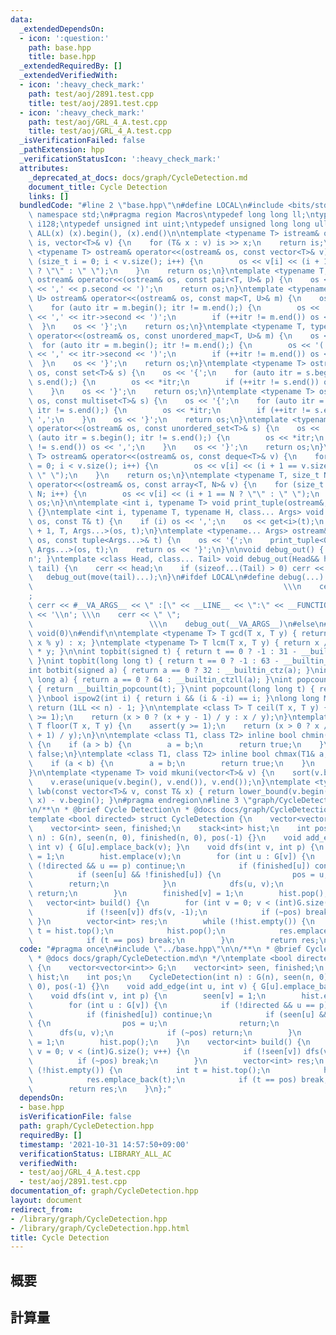 ```yaml
---
data:
  _extendedDependsOn:
  - icon: ':question:'
    path: base.hpp
    title: base.hpp
  _extendedRequiredBy: []
  _extendedVerifiedWith:
  - icon: ':heavy_check_mark:'
    path: test/aoj/2891.test.cpp
    title: test/aoj/2891.test.cpp
  - icon: ':heavy_check_mark:'
    path: test/aoj/GRL_4_A.test.cpp
    title: test/aoj/GRL_4_A.test.cpp
  _isVerificationFailed: false
  _pathExtension: hpp
  _verificationStatusIcon: ':heavy_check_mark:'
  attributes:
    _deprecated_at_docs: docs/graph/CycleDetection.md
    document_title: Cycle Detection
    links: []
  bundledCode: "#line 2 \"base.hpp\"\n#define LOCAL\n#include <bits/stdc++.h>\nusing\
    \ namespace std;\n#pragma region Macros\ntypedef long long ll;\ntypedef __int128_t\
    \ i128;\ntypedef unsigned int uint;\ntypedef unsigned long long ull;\n#define\
    \ ALL(x) (x).begin(), (x).end()\n\ntemplate <typename T> istream& operator>>(istream&\
    \ is, vector<T>& v) {\n    for (T& x : v) is >> x;\n    return is;\n}\ntemplate\
    \ <typename T> ostream& operator<<(ostream& os, const vector<T>& v) {\n    for\
    \ (size_t i = 0; i < v.size(); i++) {\n        os << v[i] << (i + 1 == v.size()\
    \ ? \"\" : \" \");\n    }\n    return os;\n}\ntemplate <typename T, typename U>\
    \ ostream& operator<<(ostream& os, const pair<T, U>& p) {\n    os << '(' << p.first\
    \ << ',' << p.second << ')';\n    return os;\n}\ntemplate <typename T, typename\
    \ U> ostream& operator<<(ostream& os, const map<T, U>& m) {\n    os << '{';\n\
    \    for (auto itr = m.begin(); itr != m.end();) {\n        os << '(' << itr->first\
    \ << ',' << itr->second << ')';\n        if (++itr != m.end()) os << ',';\n  \
    \  }\n    os << '}';\n    return os;\n}\ntemplate <typename T, typename U> ostream&\
    \ operator<<(ostream& os, const unordered_map<T, U>& m) {\n    os << '{';\n  \
    \  for (auto itr = m.begin(); itr != m.end();) {\n        os << '(' << itr->first\
    \ << ',' << itr->second << ')';\n        if (++itr != m.end()) os << ',';\n  \
    \  }\n    os << '}';\n    return os;\n}\ntemplate <typename T> ostream& operator<<(ostream&\
    \ os, const set<T>& s) {\n    os << '{';\n    for (auto itr = s.begin(); itr !=\
    \ s.end();) {\n        os << *itr;\n        if (++itr != s.end()) os << ',';\n\
    \    }\n    os << '}';\n    return os;\n}\ntemplate <typename T> ostream& operator<<(ostream&\
    \ os, const multiset<T>& s) {\n    os << '{';\n    for (auto itr = s.begin();\
    \ itr != s.end();) {\n        os << *itr;\n        if (++itr != s.end()) os <<\
    \ ',';\n    }\n    os << '}';\n    return os;\n}\ntemplate <typename T> ostream&\
    \ operator<<(ostream& os, const unordered_set<T>& s) {\n    os << '{';\n    for\
    \ (auto itr = s.begin(); itr != s.end();) {\n        os << *itr;\n        if (++itr\
    \ != s.end()) os << ',';\n    }\n    os << '}';\n    return os;\n}\ntemplate <typename\
    \ T> ostream& operator<<(ostream& os, const deque<T>& v) {\n    for (size_t i\
    \ = 0; i < v.size(); i++) {\n        os << v[i] << (i + 1 == v.size() ? \"\" :\
    \ \" \");\n    }\n    return os;\n}\ntemplate <typename T, size_t N> ostream&\
    \ operator<<(ostream& os, const array<T, N>& v) {\n    for (size_t i = 0; i <\
    \ N; i++) {\n        os << v[i] << (i + 1 == N ? \"\" : \" \");\n    }\n    return\
    \ os;\n}\n\ntemplate <int i, typename T> void print_tuple(ostream&, const T&)\
    \ {}\ntemplate <int i, typename T, typename H, class... Args> void print_tuple(ostream&\
    \ os, const T& t) {\n    if (i) os << ',';\n    os << get<i>(t);\n    print_tuple<i\
    \ + 1, T, Args...>(os, t);\n}\ntemplate <typename... Args> ostream& operator<<(ostream&\
    \ os, const tuple<Args...>& t) {\n    os << '{';\n    print_tuple<0, tuple<Args...>,\
    \ Args...>(os, t);\n    return os << '}';\n}\n\nvoid debug_out() { cerr << '\\\
    n'; }\ntemplate <class Head, class... Tail> void debug_out(Head&& head, Tail&&...\
    \ tail) {\n    cerr << head;\n    if (sizeof...(Tail) > 0) cerr << \", \";\n \
    \   debug_out(move(tail)...);\n}\n#ifdef LOCAL\n#define debug(...)           \
    \                                                        \\\n    cerr << \" \"\
    ;                                                                     \\\n   \
    \ cerr << #__VA_ARGS__ << \" :[\" << __LINE__ << \":\" << __FUNCTION__ << \"]\"\
    \ << '\\n'; \\\n    cerr << \" \";                                           \
    \                          \\\n    debug_out(__VA_ARGS__)\n#else\n#define debug(...)\
    \ void(0)\n#endif\n\ntemplate <typename T> T gcd(T x, T y) { return y != 0 ? gcd(y,\
    \ x % y) : x; }\ntemplate <typename T> T lcm(T x, T y) { return x / gcd(x, y)\
    \ * y; }\n\nint topbit(signed t) { return t == 0 ? -1 : 31 - __builtin_clz(t);\
    \ }\nint topbit(long long t) { return t == 0 ? -1 : 63 - __builtin_clzll(t); }\n\
    int botbit(signed a) { return a == 0 ? 32 : __builtin_ctz(a); }\nint botbit(long\
    \ long a) { return a == 0 ? 64 : __builtin_ctzll(a); }\nint popcount(signed t)\
    \ { return __builtin_popcount(t); }\nint popcount(long long t) { return __builtin_popcountll(t);\
    \ }\nbool ispow2(int i) { return i && (i & -i) == i; }\nlong long MSK(int n) {\
    \ return (1LL << n) - 1; }\n\ntemplate <class T> T ceil(T x, T y) {\n    assert(y\
    \ >= 1);\n    return (x > 0 ? (x + y - 1) / y : x / y);\n}\ntemplate <class T>\
    \ T floor(T x, T y) {\n    assert(y >= 1);\n    return (x > 0 ? x / y : (x - y\
    \ + 1) / y);\n}\n\ntemplate <class T1, class T2> inline bool chmin(T1& a, T2 b)\
    \ {\n    if (a > b) {\n        a = b;\n        return true;\n    }\n    return\
    \ false;\n}\ntemplate <class T1, class T2> inline bool chmax(T1& a, T2 b) {\n\
    \    if (a < b) {\n        a = b;\n        return true;\n    }\n    return false;\n\
    }\n\ntemplate <typename T> void mkuni(vector<T>& v) {\n    sort(v.begin(), v.end());\n\
    \    v.erase(unique(v.begin(), v.end()), v.end());\n}\ntemplate <typename T> int\
    \ lwb(const vector<T>& v, const T& x) { return lower_bound(v.begin(), v.end(),\
    \ x) - v.begin(); }\n#pragma endregion\n#line 3 \"graph/CycleDetection.hpp\"\n\
    \n/**\n * @brief Cycle Detection\n * @docs docs/graph/CycleDetection.md\n */\n\
    template <bool directed> struct CycleDetection {\n    vector<vector<int>> G;\n\
    \    vector<int> seen, finished;\n    stack<int> hist;\n    int pos;\n    CycleDetection(int\
    \ n) : G(n), seen(n, 0), finished(n, 0), pos(-1) {}\n    void add_edge(int u,\
    \ int v) { G[u].emplace_back(v); }\n    void dfs(int v, int p) {\n        seen[v]\
    \ = 1;\n        hist.emplace(v);\n        for (int u : G[v]) {\n            if\
    \ (!directed && u == p) continue;\n            if (finished[u]) continue;\n  \
    \          if (seen[u] && !finished[u]) {\n                pos = u;\n        \
    \        return;\n            }\n            dfs(u, v);\n            if (~pos)\
    \ return;\n        }\n        finished[v] = 1;\n        hist.pop();\n    }\n \
    \   vector<int> build() {\n        for (int v = 0; v < (int)G.size(); v++) {\n\
    \            if (!seen[v]) dfs(v, -1);\n            if (~pos) break;\n       \
    \ }\n        vector<int> res;\n        while (!hist.empty()) {\n            int\
    \ t = hist.top();\n            hist.pop();\n            res.emplace_back(t);\n\
    \            if (t == pos) break;\n        }\n        return res;\n    }\n};\n"
  code: "#pragma once\n#include \"../base.hpp\"\n\n/**\n * @brief Cycle Detection\n\
    \ * @docs docs/graph/CycleDetection.md\n */\ntemplate <bool directed> struct CycleDetection\
    \ {\n    vector<vector<int>> G;\n    vector<int> seen, finished;\n    stack<int>\
    \ hist;\n    int pos;\n    CycleDetection(int n) : G(n), seen(n, 0), finished(n,\
    \ 0), pos(-1) {}\n    void add_edge(int u, int v) { G[u].emplace_back(v); }\n\
    \    void dfs(int v, int p) {\n        seen[v] = 1;\n        hist.emplace(v);\n\
    \        for (int u : G[v]) {\n            if (!directed && u == p) continue;\n\
    \            if (finished[u]) continue;\n            if (seen[u] && !finished[u])\
    \ {\n                pos = u;\n                return;\n            }\n      \
    \      dfs(u, v);\n            if (~pos) return;\n        }\n        finished[v]\
    \ = 1;\n        hist.pop();\n    }\n    vector<int> build() {\n        for (int\
    \ v = 0; v < (int)G.size(); v++) {\n            if (!seen[v]) dfs(v, -1);\n  \
    \          if (~pos) break;\n        }\n        vector<int> res;\n        while\
    \ (!hist.empty()) {\n            int t = hist.top();\n            hist.pop();\n\
    \            res.emplace_back(t);\n            if (t == pos) break;\n        }\n\
    \        return res;\n    }\n};"
  dependsOn:
  - base.hpp
  isVerificationFile: false
  path: graph/CycleDetection.hpp
  requiredBy: []
  timestamp: '2021-10-31 14:57:50+09:00'
  verificationStatus: LIBRARY_ALL_AC
  verifiedWith:
  - test/aoj/GRL_4_A.test.cpp
  - test/aoj/2891.test.cpp
documentation_of: graph/CycleDetection.hpp
layout: document
redirect_from:
- /library/graph/CycleDetection.hpp
- /library/graph/CycleDetection.hpp.html
title: Cycle Detection
---
```

## 概要

## 計算量